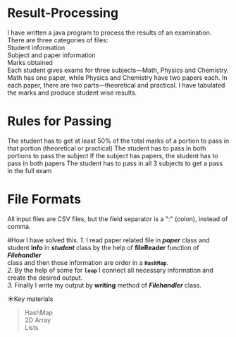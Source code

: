 # Result-Processing
I have written a java program to process the results of an examination. There are three categories of files:      
Student information    
Subject and paper information    
Marks obtained  
Each student gives exams for three subjects—Math, Physics and Chemistry. Math has one paper, while Physics and Chemistry have two papers each. In each paper, there are two parts—theoretical and practical. I have tabulated the marks and produce student wise results.
# Rules for Passing
The student has to get at least 50% of the total marks of a portion to pass in that portion (theoretical or practical) The student has to pass in both portions to pass the subject If the subject has papers, the student has to pass in both papers The student has to pass in all 3 subjects to get a pass in the full exam
 # File Formats
All input files are CSV files, but the field separator is a ":" (colon), instead of comma.

#How I have solved this.
*1.* I read paper related file in **_paper_** class and student **info** in **_student_** class by the help of **fileReader** function of _**Filehandler**_ \
class and then those information are order in a **`HashMap`**. \
*2.* By the help of some for **`loop`** I connect all necessary information and create the desired output. \
*3.* Finally I write my output by **writing** method of **_Filehandler_** class.

&#x2600;Key materials
>HashMap \
> 2D Array \
> Lists 
